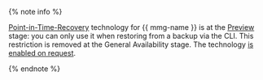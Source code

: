 {% note info %}

[Point-in-Time-Recovery](../../managed-mongodb/concepts/backup.md) technology for {{ mmg-name }} is at the [Preview](../../overview/concepts/launch-stages.md) stage: you can only use it when restoring from a backup via the CLI. This restriction is removed at the General Availability stage. The technology [is enabled on request](../../managed-mongodb/operations/cluster-list.md#get-cluster).

{% endnote %}

